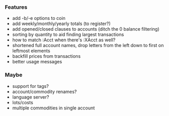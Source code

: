 ### Features

* add -b/-e options to coin
* add weekly/monthly/yearly totals (to register?)
* add opened/closed clauses to accounts (ditch the 0 balance filtering)
* sorting by quantity to aid finding largest transactions
* how to match :Acct when there's :XAcct as well?
* shortened full account names, drop letters from the left down to first on leftmost elements
* backfill prices from transactions
* better usage messages

### Maybe

* support for tags?
* account/commodity renames?
* language server?
* lots/costs
* multiple commodities in single account